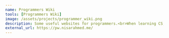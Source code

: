 ```yaml
---
name: Programmers Wiki 
tools: [Programmers Wiki]
image: /assets/projects/programmer_wiki.png
description: Some useful websites for programmers.<br>When learning CS, there are some useful sites you must know to get always informed in order to do your technologies even better and learn new things. Here is a non exhaustive list of some sites you should visit. 
external_url: https://pw.nisarahmed.me/
---
```

